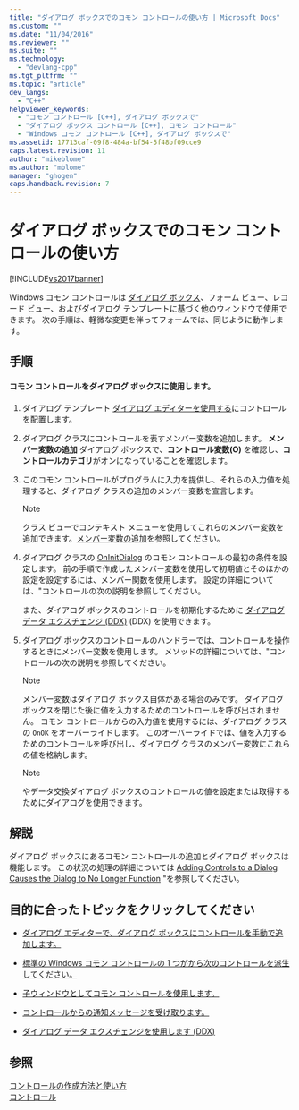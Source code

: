 ```yaml
---
title: "ダイアログ ボックスでのコモン コントロールの使い方 | Microsoft Docs"
ms.custom: ""
ms.date: "11/04/2016"
ms.reviewer: ""
ms.suite: ""
ms.technology: 
  - "devlang-cpp"
ms.tgt_pltfrm: ""
ms.topic: "article"
dev_langs: 
  - "C++"
helpviewer_keywords: 
  - "コモン コントロール [C++], ダイアログ ボックスで"
  - "ダイアログ ボックス コントロール [C++], コモン コントロール"
  - "Windows コモン コントロール [C++], ダイアログ ボックスで"
ms.assetid: 17713caf-09f8-484a-bf54-5f48bf09cce9
caps.latest.revision: 11
author: "mikeblome"
ms.author: "mblome"
manager: "ghogen"
caps.handback.revision: 7
---
```

# ダイアログ ボックスでのコモン コントロールの使い方
[!INCLUDE[vs2017banner](../assembler/inline/includes/vs2017banner.md)]

Windows コモン コントロールは [ダイアログ ボックス](../mfc/dialog-boxes.md)、フォーム ビュー、レコード ビュー、およびダイアログ テンプレートに基づく他のウィンドウで使用できます。  次の手順は、軽微な変更を伴ってフォームでは、同じように動作します。  
  
## 手順  
  
#### コモン コントロールをダイアログ ボックスに使用します。  
  
1.  ダイアログ テンプレート [ダイアログ エディターを使用する](../mfc/using-the-dialog-editor-to-add-controls.md)にコントロールを配置します。  
  
2.  ダイアログ クラスにコントロールを表すメンバー変数を追加します。  **メンバー変数の追加** ダイアログ ボックスで、**コントロール変数\(O\)** を確認し、**コントロールカテゴリ**がオンになっていることを確認します。  
  
3.  このコモン コントロールがプログラムに入力を提供し、それらの入力値を処理すると、ダイアログ クラスの追加のメンバー変数を宣言します。  
  
    > [!NOTE]
    >  クラス ビューでコンテキスト メニューを使用してこれらのメンバー変数を追加できます。[メンバー変数の追加](../ide/adding-a-member-variable-visual-cpp.md)を参照してください。  
  
4.  ダイアログ クラスの [OnInitDialog](../Topic/CDialog::OnInitDialog.md) のコモン コントロールの最初の条件を設定します。  前の手順で作成したメンバー変数を使用して初期値とそのほかの設定を設定するには、メンバー関数を使用します。  設定の詳細については、"コントロールの次の説明を参照してください。  
  
     また、ダイアログ ボックスのコントロールを初期化するために [ダイアログ データ エクスチェンジ \(DDX\)](../mfc/dialog-data-exchange-and-validation.md) \(DDX\) を使用できます。  
  
5.  ダイアログ ボックスのコントロールのハンドラーでは、コントロールを操作するときにメンバー変数を使用します。  メソッドの詳細については、"コントロールの次の説明を参照してください。  
  
    > [!NOTE]
    >  メンバー変数はダイアログ ボックス自体がある場合のみです。  ダイアログ ボックスを閉じた後に値を入力するためのコントロールを呼び出されません。  コモン コントロールからの入力値を使用するには、ダイアログ クラスの `OnOK` をオーバーライドします。  このオーバーライドでは、値を入力するためのコントロールを呼び出し、ダイアログ クラスのメンバー変数にこれらの値を格納します。  
  
    > [!NOTE]
    >  やデータ交換ダイアログ ボックスのコントロールの値を設定または取得するためにダイアログを使用できます。  
  
## 解説  
 ダイアログ ボックスにあるコモン コントロールの追加とダイアログ ボックスは機能します。  この状況の処理の詳細については [Adding Controls to a Dialog Causes the Dialog to No Longer Function](../mfc/adding-controls-to-a-dialog-causes-the-dialog-to-no-longer-function.md) "を参照してください。  
  
## 目的に合ったトピックをクリックしてください  
  
-   [ダイアログ エディターで、ダイアログ ボックスにコントロールを手動で追加します。](../mfc/adding-controls-by-hand.md)  
  
-   [標準の Windows コモン コントロールの 1 つがから次のコントロールを派生してください。](../mfc/deriving-controls-from-a-standard-control.md)  
  
-   [子ウィンドウとしてコモン コントロールを使用します。](../mfc/using-a-common-control-as-a-child-window.md)  
  
-   [コントロールからの通知メッセージを受け取ります。](../Topic/Receiving%20Notification%20from%20Common%20Controls.md)  
  
-   [ダイアログ データ エクスチェンジを使用します \(DDX\)](../mfc/dialog-data-exchange-and-validation.md)  
  
## 参照  
 [コントロールの作成方法と使い方](../mfc/making-and-using-controls.md)   
 [コントロール](../mfc/controls-mfc.md)